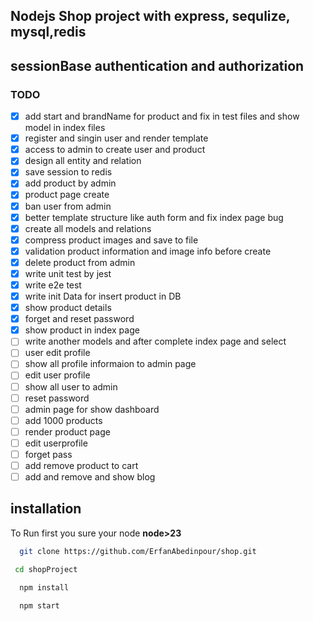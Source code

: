 ## Nodejs Shop project with express, sequlize, mysql,redis

## sessionBase authentication and authorization

### TODO
- [x] add start and brandName for product and fix in test files and show model in index files
- [x] register and singin user and render template
- [x] access to admin to create user and product
- [x] design all entity and relation
- [x] save session to redis
- [x] add product by admin
- [x] product page create
- [x] ban user from admin
- [x] better template structure like auth form and fix index page bug
- [x] create all models and relations
- [x] compress product images and save to file
- [x] validation product information and image info before create
- [x] delete product from admin
- [x] write unit test by jest
- [x] write e2e test
- [x] write init Data for insert product in DB
- [x] show product details
- [x] forget and reset password
- [x] show product in index page
- [ ] write another models and after complete index page and select
- [ ] user edit profile
- [ ] show all profile informaion to admin page
- [ ] edit user profile
- [ ] show all user to admin
- [ ] reset password
- [ ] admin page for show dashboard
- [ ] add 1000 products
- [ ] render product page
- [ ] edit userprofile
- [ ] forget pass
- [ ] add remove product to cart
- [ ] add and remove and show blog

## installation

To Run first you sure your node **node>23**

```sh
  git clone https://github.com/ErfanAbedinpour/shop.git
```

```sh
 cd shopProject
```

```sh
  npm install
```

```sh
  npm start
```
